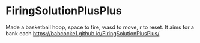 # FiringSolutionPlusPlus

Made a basketball hoop, space to fire, wasd to move, r to reset.
It aims for a bank each 
https://babcocke1.github.io/FiringSolutionPlusPlus/
